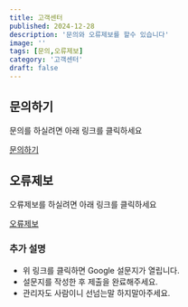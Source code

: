 ```yaml
---
title: 고객센터
published: 2024-12-28
description: '문의와 오류제보를 할수 있습니다'
image: ''
tags: [문의,오류제보]
category: '고객센터'
draft: false 
---
```


## 문의하기

문의를 하실려면 아래 링크를 클릭하세요

[문의하기](https://forms.gle/sgMw6zFjQC2ByPFa9/viewform)

## 오류제보

오류제보를 하실려면 아래 링크를 클릭하세요

[오류제보](https://forms.gle/QXRfzwWCWBd7qmwG7/viewform)

### 추가 설명
- 위 링크를 클릭하면 Google 설문지가 열립니다.
- 설문지를 작성한 후 제출을 완료해주세요.
- 관리자도 사람이니 선넘는말 하지말아주세요.
